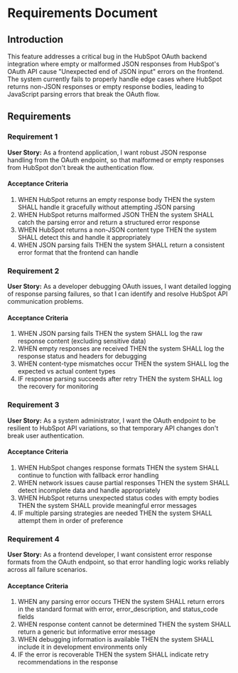 # Requirements Document

## Introduction

This feature addresses a critical bug in the HubSpot OAuth backend integration where empty or malformed JSON responses from HubSpot's OAuth API cause "Unexpected end of JSON input" errors on the frontend. The system currently fails to properly handle edge cases where HubSpot returns non-JSON responses or empty response bodies, leading to JavaScript parsing errors that break the OAuth flow.

## Requirements

### Requirement 1

**User Story:** As a frontend application, I want robust JSON response handling from the OAuth endpoint, so that malformed or empty responses from HubSpot don't break the authentication flow.

#### Acceptance Criteria

1. WHEN HubSpot returns an empty response body THEN the system SHALL handle it gracefully without attempting JSON parsing
2. WHEN HubSpot returns malformed JSON THEN the system SHALL catch the parsing error and return a structured error response
3. WHEN HubSpot returns a non-JSON content type THEN the system SHALL detect this and handle it appropriately
4. WHEN JSON parsing fails THEN the system SHALL return a consistent error format that the frontend can handle

### Requirement 2

**User Story:** As a developer debugging OAuth issues, I want detailed logging of response parsing failures, so that I can identify and resolve HubSpot API communication problems.

#### Acceptance Criteria

1. WHEN JSON parsing fails THEN the system SHALL log the raw response content (excluding sensitive data)
2. WHEN empty responses are received THEN the system SHALL log the response status and headers for debugging
3. WHEN content-type mismatches occur THEN the system SHALL log the expected vs actual content types
4. IF response parsing succeeds after retry THEN the system SHALL log the recovery for monitoring

### Requirement 3

**User Story:** As a system administrator, I want the OAuth endpoint to be resilient to HubSpot API variations, so that temporary API changes don't break user authentication.

#### Acceptance Criteria

1. WHEN HubSpot changes response formats THEN the system SHALL continue to function with fallback error handling
2. WHEN network issues cause partial responses THEN the system SHALL detect incomplete data and handle appropriately
3. WHEN HubSpot returns unexpected status codes with empty bodies THEN the system SHALL provide meaningful error messages
4. IF multiple parsing strategies are needed THEN the system SHALL attempt them in order of preference

### Requirement 4

**User Story:** As a frontend developer, I want consistent error response formats from the OAuth endpoint, so that error handling logic works reliably across all failure scenarios.

#### Acceptance Criteria

1. WHEN any parsing error occurs THEN the system SHALL return errors in the standard format with error, error_description, and status_code fields
2. WHEN response content cannot be determined THEN the system SHALL return a generic but informative error message
3. WHEN debugging information is available THEN the system SHALL include it in development environments only
4. IF the error is recoverable THEN the system SHALL indicate retry recommendations in the response